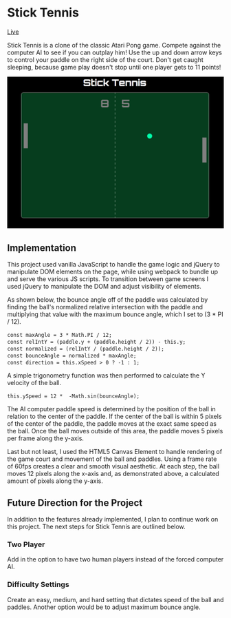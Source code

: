 # Stick Tennis

[Live](http://www.wesleyrobinson.me/stick-tennis)

Stick Tennis is a clone of the classic Atari Pong game.  Compete against the computer AI to see if you can outplay him! Use the up and down arrow keys to control your paddle on the right side of the court. Don't get caught sleeping, because game play doesn't stop until one player gets to 11 points!

![Alt text](assets/images/stick-tennis.png)

## Implementation

This project used vanilla JavaScript to handle the game logic and jQuery to manipulate DOM elements on the page, while using webpack to bundle up and serve the various JS scripts.  To transition between game screens I used jQuery to manipulate the DOM and adjust visibility of elements.  

As shown below, the bounce angle off of the paddle was calculated by finding the ball's normalized relative intersection with the paddle and multiplying that value with the maximum bounce angle, which I set to (3 * PI / 12).  

```
const maxAngle = 3 * Math.PI / 12;
const relIntY = (paddle.y + (paddle.height / 2)) - this.y;
const normalized = (relIntY / (paddle.height / 2));
const bounceAngle = normalized * maxAngle;
const direction = this.xSpeed > 0 ? -1 : 1;
```

A simple trigonometry function was then performed to calculate the Y velocity of the ball.  

```
this.ySpeed = 12 *  -Math.sin(bounceAngle);
```

The AI computer paddle speed is determined by the position of the ball in relation to the center of the paddle.  If the center of the ball is within 5 pixels of the center of the paddle, the paddle moves at the exact same speed as the ball.  Once the ball moves outside of this area, the paddle moves 5 pixels per frame along the y-axis.  

Last but not least, I used the HTML5 Canvas Element to handle rendering of the game court and movement of the ball and paddles.  Using a frame rate of 60fps creates a clear and smooth visual aesthetic.  At each step, the ball moves 12 pixels along the x-axis and, as demonstrated above, a calculated amount of pixels along the y-axis.   

## Future Direction for the Project

In addition to the features already implemented, I plan to continue work on this project.  The next steps for Stick Tennis are outlined below.

### Two Player

Add in the option to have two human players instead of the forced computer AI.

### Difficulty Settings

Create an easy, medium, and hard setting that dictates speed of the ball and paddles.  Another option would be to adjust maximum bounce angle.  
